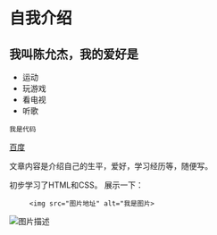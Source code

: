 # 自我介绍
## 我叫陈允杰，我的爱好是
* 运动
* 玩游戏
* 看电视
* 听歌
       
```
我是代码
```
[百度](http://baidu.com)

文章内容是介绍自己的生平，爱好，学习经历等，随便写。

初步学习了HTML和CSS。
展示一下：

         <img src="图片地址" alt="我是图片>

![图片描述](https://tse4-mm.cn.bing.net/th/id/OIP.m_cH4pqOanP6Xg-hmnF3FwHaFE?w=293&h=200&c=7&o=5&pid=1.7)